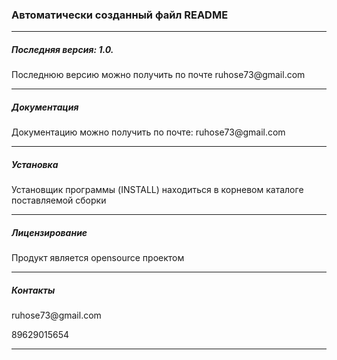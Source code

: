 <h3>Автоматически созданный файл README </h3>
<hr>
<h5>Последняя версия: 1.0.</h5>
Последнюю версию можно получить по почте ruhose73@gmail.com
<hr>
<h5>Документация</h5>
Документацию можно получить по почте: ruhose73@gmail.com
<hr>
<h5>Установка</h5>
Установщик программы (INSTALL) находиться в корневом каталоге поставляемой сборки
<hr>
<h5>Лицензирование</h5>
Продукт является opensource проектом
<hr>
<h5>Контакты</h5>
ruhose73@gmail.com

89629015654
<hr>

